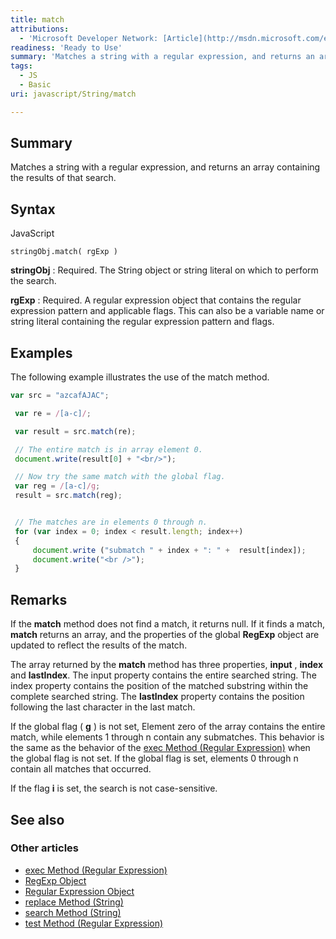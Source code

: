 ```yaml
---
title: match
attributions:
  - 'Microsoft Developer Network: [Article](http://msdn.microsoft.com/en-us/library/ie/7df7sf4x(v=vs.94).aspx)'
readiness: 'Ready to Use'
summary: 'Matches a string with a regular expression, and returns an array containing the results of that search.'
tags:
  - JS
  - Basic
uri: javascript/String/match

---
```

## <span>Summary</span>

Matches a string with a regular expression, and returns an array containing the results of that search.

## <span>Syntax</span>

<span class="language">JavaScript</span>

    stringObj.match( rgExp )

**stringObj**
:   Required. The String object or string literal on which to perform the search.

**rgExp**
:   Required. A regular expression object that contains the regular expression pattern and applicable flags. This can also be a variable name or string literal containing the regular expression pattern and flags.

## <span>Examples</span>

The following example illustrates the use of the match method.

``` js
var src = "azcafAJAC";

 var re = /[a-c]/;

 var result = src.match(re);

 // The entire match is in array element 0.
 document.write(result[0] + "<br/>");

 // Now try the same match with the global flag.
 var reg = /[a-c]/g;
 result = src.match(reg);


 // The matches are in elements 0 through n.
 for (var index = 0; index < result.length; index++)
 {
     document.write ("submatch " + index + ": " +  result[index]);
     document.write("<br />");
 }
```

## <span>Remarks</span>

If the **match** method does not find a match, it returns null. If it finds a match, **match** returns an array, and the properties of the global **RegExp** object are updated to reflect the results of the match.

The array returned by the **match** method has three properties, **input** , **index** and **lastIndex**. The input property contains the entire searched string. The index property contains the position of the matched substring within the complete searched string. The **lastIndex** property contains the position following the last character in the last match.

If the global flag ( **g** ) is not set, Element zero of the array contains the entire match, while elements 1 through n contain any submatches. This behavior is the same as the behavior of the [exec Method (Regular Expression)](/javascript/regular_expression/exec) when the global flag is not set. If the global flag is set, elements 0 through n contain all matches that occurred.

If the flag **i** is set, the search is not case-sensitive.

## <span>See also</span>

### <span>Other articles</span>

-   [exec Method (Regular Expression)](/javascript/regular_expression/exec)
-   [RegExp Object](/javascript/RegExp)
-   [Regular Expression Object](/javascript/regular_expression)
-   [replace Method (String)](/javascript/String/replace)
-   [search Method (String)](/javascript/String/search)
-   [test Method (Regular Expression)](/javascript/regular_expression/test)

